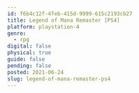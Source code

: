 ```yaml
---
id: f6b4c12f-4feb-415d-9999-615c2193cb27
title: Legend of Mana Remaster [PS4]
platform: playstation-4
genre:
  - rpg
digital: false
physical: true
guide: false
pending: false
posted: 2021-06-24
slug: legend-of-mana-remaster-ps4
---
```

